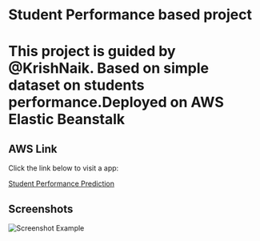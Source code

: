<h1> Student Performance based project<h1>
<p>This project is guided by @KrishNaik. Based on simple dataset on students performance.Deployed on AWS Elastic Beanstalk</p>

<h2>AWS Link</h2>
<p>Click the link below to visit a app:</p>
    <a href="http://studentperformance-env.eba-jbdajxf9.us-east-1.elasticbeanstalk.com/Predictions">Student Performance Prediction</a>
<h2> Screenshots</h2>
<img src="screenshot.png" alt="Screenshot Example">